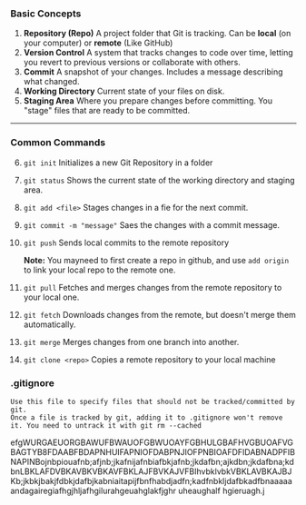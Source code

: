 ### **Basic Concepts**

1.  **Repository (Repo)**
    A project folder that Git is tracking. Can be **local** (on your computer) or **remote** (Like GitHub)
2.  **Version Control**
    A system that tracks changes to code over time, letting you revert to previous versions or collaborate with others.
3.  **Commit**
    A snapshot of your changes. Includes a message describing what changed.
4.  **Working Directory**
    Current state of your files on disk.
5.  **Staging Area**
    Where you prepare changes before committing. You "stage" files that are ready to be committed.

---

### **Common Commands**

6.  `git init`
    Initializes a new Git Repository in a folder
7.  `git status`
    Shows the current state of the working directory and staging area.
8.  `git add <file>`
    Stages changes in a fie for the next commit.
9.  `git commit -m "message"`
    Saes the changes with a commit message.
10. `git push`
    Sends local commits to the remote repository

    **Note:** You mayneed to first create a repo in github, and use `add origin` to link your local repo to the remote one.

11. `git pull`
    Fetches and merges changes from the remote repository to your local one.
12. `git fetch`
    Downloads changes from the remote, but doesn't merge them automatically.
13. `git merge`
    Merges changes from one branch into another.
14. `git clone <repo>`
    Copies a remote repository to your local machine

### **.gitignore**

    Use this file to specify files that should not be tracked/committed by git.
    Once a file is tracked by git, adding it to .gitignore won't remove it. You need to untrack it with git rm --cached

efgWURGAEUORGBAWUFBWAUOFGBWUOAYFGBHULGBAFHVGBUOAFVGBAGTYB8FDAABFBDAPNHUIFAPNIOFDABPNJIOFPNBIOAFDFIDABNADPFIBNAPINBojnbpiouafnb;afjnb;jkafnijafnbiafbkjafnb;jkdafbn;ajkdbn;jkdafbna;kdbnLBKLAFDVBKAVBKVBKAVFBKLAJFBVKAJVFBIhvbklvbkVBKLAVBKAJBJKb;jkbkjbakjfdbkjdafbjkabniaitapijfbnfhabdjadfn;kadfnbkljdafbkadfbnaaaaaandagairegiafhgjhljafhgilurahgeuahglakfjghr uheaughalf hgieruagh.j

